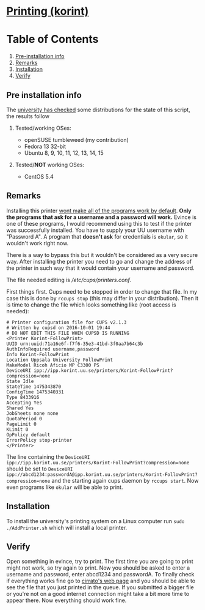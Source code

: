 # [Printing (korint)](http://www.korint.uu.se/?languageId=1)

# Table of Contents
1. [Pre-installation info](#pre-installation)
2. [Remarks](#remarks)
3. [Installation](#installation)
4. [Verify](#verify)

## Pre installation info <a name="pre-installation"></a>
The [university has checked](http://www.korint.uu.se/korintClients/linux/) some distributions for the state of this script, the results follow

1. Tested/working OSes:
    * openSUSE tumbleweed (my contribution)
    * Fedora 13 32-bit
    * Ubuntu 8, 9, 10, 11, 12, 13, 14, 15 

2. Tested/**NOT** working OSes:
    * CentOS 5.4

## Remarks <a name="remarks"></a>
Installing this printer [wont make all of the programs work by default](http://www.korint.uu.se/korintClients/linuxnotes/).
**Only the programs that ask for a username and a password will work.**
Evince is one of these programs, I would recommend using this to test if the printer was successfully installed.
You have to supply your UU username with "Password A".
A program that **doesn't ask** for credentials is `okular`, so it wouldn't work right now.

There is a way to bypass this but it wouldn't be considered as a very secure way.
After installing the printer you need to go and change the address of the printer in such way that it would contain your username and password.

The file needed editing is */etc/cups/printers.conf*.

First things first.
Cups need to be stopped in order to change that file.
In my case this is done by `rccups stop` (this may differ in your distribution).
Then it is time to change the file which looks something like (root access is needed):
```
# Printer configuration file for CUPS v2.1.3
# Written by cupsd on 2016-10-01 19:44
# DO NOT EDIT THIS FILE WHEN CUPSD IS RUNNING
<Printer Korint-FollowPrint>
UUID urn:uuid:71a16e6f-f7f6-35e3-41bd-3f0aa7b64c3b
AuthInfoRequired username,password
Info Korint-FollowPrint
Location Uppsala University FollowPrint
MakeModel Ricoh Aficio MP C3300 PS
DeviceURI ipp://ipp.korint.uu.se/printers/Korint-FollowPrint?compression=none
State Idle
StateTime 1475343870
ConfigTime 1475340331
Type 8433916
Accepting Yes
Shared Yes
JobSheets none none
QuotaPeriod 0
PageLimit 0
KLimit 0
OpPolicy default
ErrorPolicy stop-printer
</Printer>
```
The line containing the `DeviceURI ipp://ipp.korint.uu.se/printers/Korint-FollowPrint?compression=none` should be set to `DeviceURI ipp://abcd1234:passwordA@ipp.korint.uu.se/printers/Korint-FollowPrint?compression=none` and the starting again cups daemon by `rccups start`.
Now even programs like `okular` will be able to print.

## Installation <a name="installation"></a>
To install the university's printing system on a Linux computer run `sudo ./AddPrinter.sh` which will install a local printer.

## Verify <a name="verify"></a>
Open something in evince, try to print.
The first time you are going to print might not work, so try again to print.
Now you should be asked to enter a username and password, enter abcd1234 and passwordA.
To finally check if everything works fine go to [cirrato's web page](https://korint.uu.se/cirrato/LoginPage.aspx?mode=selfservice) and you should be able to see the file that you just printed in the queue. If you submitted a bigger file or you're not on a good internet connection might take a bit more time to appear there. Now everything should work fine.
